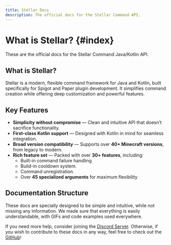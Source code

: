 ```yaml
---
title: Stellar Docs
description: The official docs for the Stellar Command API.
---
```


# What is Stellar? {#index}

These are the official docs for the Stellar Command Java/Kotlin API.

## What is Stellar?
Stellar is a modern, flexible command framework for Java and Kotlin, built specifically for Spigot and Paper plugin development. It simplifies command creation while offering deep customization and powerful features.

## Key Features
- **Simplicity without compromise** — Clean and intuitive API that doesn’t sacrifice functionality.
- **First-class Kotlin support** — Designed with Kotlin in mind for seamless integration.
- **Broad version compatibility** — Supports over **40+ Minecraft versions**, from legacy to modern.
- **Rich feature set** — Packed with over **30+ features**, including:
    - Built-in command failure handling
    - Build-in cooldown system.
    - Command unregistration.
    - Over **45 specialized arguments** for maximum flexibility

## Documentation Structure  
These docs are specially designed to be simple and intuitive, while not missing any information. We made sure that everything is easily understandable, with GIFs and code examples used everywhere.

If you need more help, consider joining the [Discord Server](https://discord.undefinedcreations.com/).
Otherwise, if you wish to contribute to these docs in any way, feel free to check out the [GitHub](https://github.com/UndefinedCreation/docs)!